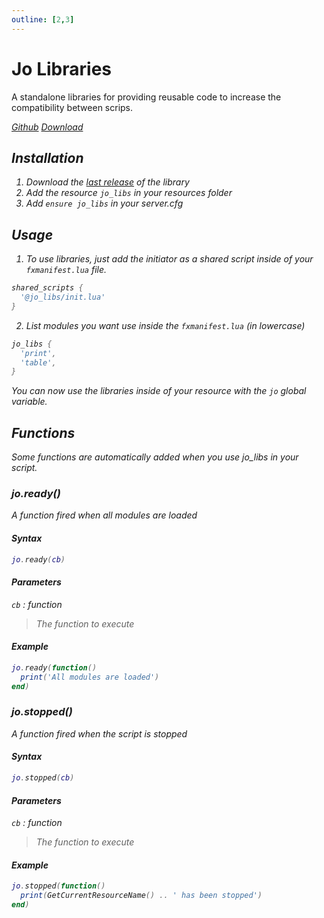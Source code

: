 ```yaml
---
outline: [2,3]
---
```

# Jo Libraries

A standalone libraries for providing reusable code to increase the compatibility between scrips.

<div class="flex-buttons">
<a class="box-button" href="https://github.com/Jump-On-Studios/RedM-jo_libs" target="_blank"><i class="pi pi-github" />Github</a>
<a class="box-button" href="https://github.com/Jump-On-Studios/RedM-jo_libs/releases/latest/download/jo_libs.zip" target="_blank"><i class="pi pi-download" />Download</a>
</div>

## Installation

1. Download the [last release](https://github.com/Jump-On-Studios/RedM-jo_libs/releases/latest/download/jo_libs.zip) of the library
2. Add the resource `jo_libs` in your resources folder
3. Add `ensure jo_libs` in your server.cfg

## Usage

1. To use libraries, just add the initiator as a shared script inside of your `fxmanifest.lua` file.
```lua
shared_scripts {
  '@jo_libs/init.lua'
}

```
2. List modules you want use inside the `fxmanifest.lua` (in lowercase)
```lua
jo_libs {
  'print',
  'table',
}

```
You can now use the libraries inside of your resource with the `jo` global variable.

## Functions
Some functions are automatically added when you use jo_libs in your script.

### jo.ready()
A function fired when all modules are loaded
#### Syntax
```lua
jo.ready(cb)

```
#### Parameters
`cb` : *function*
> The function to execute
  

#### Example
```lua
jo.ready(function()
  print('All modules are loaded')
end)

```

### jo.stopped()
A function fired when the script is stopped
#### Syntax
```lua
jo.stopped(cb)

```
#### Parameters
`cb` : *function*
> The function to execute
  
#### Example
```lua
jo.stopped(function()
  print(GetCurrentResourceName() .. ' has been stopped')
end)

```